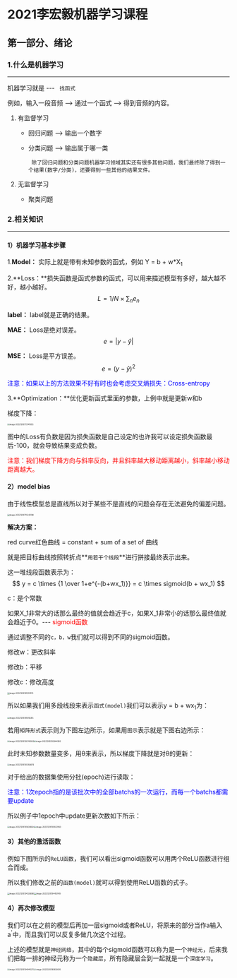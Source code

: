 # 2021李宏毅机器学习课程

## 第一部分、绪论

### 1.什么是机器学习

***

机器学习就是 --- ` 找函式`

例如，输入一段音频 --> 通过一个函式 --> 得到音频的内容。

1. 有监督学习

   * 回归问题 --> 输出一个数字

   * 分类问题 --> 输出属于哪一类

     ` 除了回归问题和分类问题机器学习领域其实还有很多其他问题，我们最终除了得到一个结果(数字/分类)，还要得到一些其他的结果文件。`

2. 无监督学习

   * 聚类问题

### 2.相关知识

***

#### 1）机器学习基本步骤

1.**Model：** 实际上就是带有未知参数的函式，例如 Y = b + w*X<sub>1</sub>



2.**Loss：**损失函数是函式参数的函式，可以用来描述模型有多好，越大越不好，越小越好。
$$
L = 1 / N \times \sum_n e_n
$$

**label：** label就是正确的结果。

**MAE：** Loss是绝对误差。
$$
e = |y - \widehat{y}|
$$



**MSE：** Loss是平方误差。
$$
e = (y - \widehat{y})^2
$$




<font color="blue">注意：如果以上的方法效果不好有时也会考虑交叉熵损失：Cross-entropy</font>



3.**Optimization：**优化更新函式里面的参数，上例中就是更新w和b

梯度下降：



<img src="../images/image-20221205174237164.png" alt="image-20221205173741855" style="zoom:30%;" />



图中的Loss有负数是因为损失函数是自己设定的也许我可以设定损失函数最后-100，就会导致结果变成负数。

<font color="red">注意：我们梯度下降方向与斜率反向，并且斜率越大移动距离越小，斜率越小移动距离越大。</font>



#### 2）model bias

由于线性模型总是直线所以对于某些不是直线的问题会存在无法避免的偏差问题。

<img src="../images/image-20221205175343188.png" alt="image-20221205175343188" style="zoom:30%;" />

**解决方案：**

red curve红色曲线 = constant + sum of a set of 曲线

就是把目标曲线按照转折点**`用若干个线段`**进行拼接最终表示出来。

这一堆线段函数表示为：
$$
y = c \times  {1 \over 1+e^{-(b+wx_1)}}
  = c \times sigmoid(b + wx_1)
$$




c：是个常数

如果X_1非常大的话那么最终的值就会趋近于c，如果X_1非常小的话那么最终值就会趋近于0。--- <font color="red">sigmoid函数</font>

通过调整不同的`c，b，w`我们就可以得到不同的sigmoid函数。

修改w：更改斜率

修改b：平移

修改c：修改高度

<img src="../images/image-20221205181307013.png" alt="image-20221205181307013" style="zoom:30%;" />



所以如果我们用多段线段来表示`函式(model)`我们可以表示y = b + wx<sub>1</sub>为：

<img src="../images/image-20221205181610265.png" alt="image-20221205181610265" style="zoom:30%;" />



若用`矩阵形式`表示则为下图左边所示，如果用`图示`表示就是下图右边所示：

<img src="../images/image-20221205192749583.png" alt="image-20221205192749583" style="zoom:30%;" /><img src="../images/image-20221205192944992.png" alt="image-20221205192944992" style="zoom:30%;" />





此时未知参数数量变多，用θ来表示，所以梯度下降就是对θ的更新：

<img src="../images/image-20221205193358676.png" alt="image-20221205193358676" style="zoom:30%;" />



对于给出的数据集使用分批(epoch)进行读取：

<font color="blue">注意：1次epoch指的是该批次中的全部batchs的一次运行，而每一个batchs都需要update</font>

所以例子中1epoch中update更新次数如下所示：

<img src="../images/image-20221205193630664.png" alt="image-20221205193630664" style="zoom:30%;" /><img src="../images/image-20221205193922950.png" alt="image-20221205193922950" style="zoom:30%;" />





#### 3）其他的激活函数

例如下图所示的`ReLU函数`，我们可以看出sigmoid函数可以用两个ReLU函数进行组合而成。

所以我们修改之前的`函数(model)`就可以得到使用ReLU函数的式子。



<img src="../images/image-20221205194326686.png" alt="image-20221205194326686" style="zoom:30%;" /><img src="../images/image-20221205194459149.png" alt="image-20221205194459149" style="zoom:30%;" />

#### 4）再次修改模型

我们可以在之前的模型后再加一层sigmoid或者ReLU，将原来的部分当作a输入a<sup>'</sup>中，而且我们可以反复多做几次这个过程。

上述的模型就是`神经网络`，其中的每个sigmoid函数可以称为是一个`神经元`，后来我们把每一排的神经元称为一个`隐藏层`，所有隐藏层合到一起就是一个`深度学习`。

<img src="../images/image-20221205194940275.png" alt="image-20221205194940275" style="zoom:30%;" /><img src="../images/image-20221205195655695.png" alt="image-20221205195655695" style="zoom:30%;" />